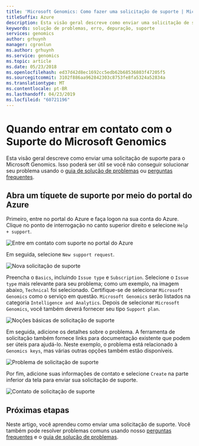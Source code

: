 ```yaml
---
title: 'Microsoft Genomics: Como fazer uma solicitação de suporte | Microsoft Docs'
titleSuffix: Azure
description: Esta visão geral descreve como enviar uma solicitação de suporte para o Microsoft Genomics. Isso pode ser útil se você não conseguir solucionar seu problema usando o guia de solução de problemas ou o FAQ.
keywords: solução de problemas, erro, depuração, suporte
services: genomics
author: grhuynh
manager: cgronlun
ms.author: grhuynh
ms.service: genomics
ms.topic: article
ms.date: 05/23/2018
ms.openlocfilehash: ed37d42d8ec1692cc5edb62b68536803f47205f5
ms.sourcegitcommit: 3102f886aa962842303c8753fe8fa5324a52834a
ms.translationtype: MT
ms.contentlocale: pt-BR
ms.lasthandoff: 04/23/2019
ms.locfileid: "60721196"
---
```

# <a name="how-to-contact-microsoft-genomics-for-support"></a>Quando entrar em contato com o Suporte do Microsoft Genomics
Esta visão geral descreve como enviar uma solicitação de suporte para o Microsoft Genomics. Isso poderá ser útil se você não conseguir solucionar seu problema usando o [guia de solução de problemas](troubleshooting-guide-genomics.md) ou [perguntas frequentes](frequently-asked-questions-genomics.md). 


## <a name="file-a-support-ticket-through-the-azure-portal"></a>Abra um tíquete de suporte por meio do portal do Azure
Primeiro, entre no portal do Azure e faça logon na sua conta do Azure. Clique no ponto de interrogação no canto superior direito e selecione `Help + support`.

![Entre em contato com suporte no portal do Azure](./media/file-support-ticket/genomics-contact-support.png "Entre em contato com suporte no portal do Azure") 



Em seguida, selecione `New support request`. 

![Nova solicitação de suporte](./media/file-support-ticket/new-support-request.png "Nova solicitação de suporte") 

Preencha o `Basics`, incluindo `Issue type` e `Subscription`. Selecione o `Issue type` mais relevante para seu problema; como um exemplo, na imagem abaixo, `Technical` foi selecionado. Certifique-se de selecionar `Microsoft Genomics` como o serviço em questão.  `Microsoft Genomics` serão listados na categoria `Intelligence and Analytics`.   Depois de selecionar `Microsoft Genomics`, você também deverá fornecer seu tipo `Support plan`.

![Noções básicas de solicitação de suporte](./media/file-support-ticket/support-request-basics.png "Noções básicas de solicitação de suporte")


Em seguida, adicione os detalhes sobre o problema. A ferramenta de solicitação também fornece links para documentação existente que podem ser úteis para ajudá-lo. Neste exemplo, o problema está relacionado à `Genomics keys`, mas várias outras opções também estão disponíveis.

![Problema de solicitação de suporte](./media/file-support-ticket/support-request-problem.png "Problema de solicitação de suporte")

Por fim, adicione suas informações de contato e selecione `Create` na parte inferior da tela para enviar sua solicitação de suporte.

![Contato de solicitação de suporte](./media/file-support-ticket/support-request-contact.png "Contato de solicitação de suporte")

## <a name="next-steps"></a>Próximas etapas
Neste artigo, você aprendeu como enviar uma solicitação de suporte. Você também pode resolver problemas comuns usando nosso [perguntas frequentes](frequently-asked-questions-genomics.md) e o [guia de solução de problemas](troubleshooting-guide-genomics.md). 